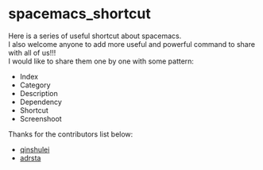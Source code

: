# spacemacs_shortcut
Here is a series of useful shortcut about spacemacs.  
I also welcome anyone to add more useful and powerful command to share with all of us!!!  
I would like to share them one by one with some pattern:
- Index
- Category
- Description
- Dependency
- Shortcut
- Screenshoot

Thanks for the contributors list below:
- [qinshulei](https://github.com/qinshulei)
- [adrsta](https://github.com/adrsta)
